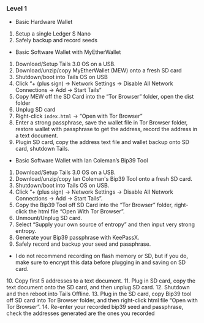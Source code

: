 ### Level 1

- Basic Hardware Wallet
 1. Setup a single Ledger S Nano
 2. Safely backup and record seeds

- Basic Software Wallet with MyEtherWallet
 1. Download/Setup Tails 3.0 OS on a USB.
 2. Download/unzip/copy MyEtherWallet (MEW) onto a fresh SD card
 3. Shutdown/boot into Tails OS on USB
 4. Click “+ (plus sign) -> Network Settings -> Disable All Network Connections -> Add -> Start Tails”
 5. Copy MEW off the SD Card into the “Tor Browser” folder, open the dist folder
 6. Unplug SD card
 7. Right-click `index.html` -> “Open with Tor Browser”
 8. Enter a strong passphrase, save the wallet file in Tor Browser folder, restore wallet with passphrase to get the address, record the address in a text document.
 9. Plugin SD card, copy the address text file and wallet backup onto SD card, shutdown Tails.

- Basic Software Wallet with Ian Coleman’s Bip39 Tool
 1. Download/Setup Tails 3.0 OS on a USB.
 2. Download/unzip/copy Ian Coleman's Bip39 Tool onto a fresh SD card.
 3. Shutdown/boot into Tails OS on USB.
 4. Click “+ (plus sign) -> Network Settings -> Disable All Network Connections -> Add -> Start Tails”.
 5. Copy the Bip39 Tool off SD Card into the “Tor Browser” folder, right-click the html file “Open With Tor Browser”.
 6. Unmount/Unplug SD card.
 7. Select “Supply your own source of entropy” and then input very strong entropy.
 8. Generate your Bip39 passphrase with KeePassX.
 9. Safely record and backup your seed and passphrase.
  <ul><li>I do not recommend recording on flash memory or SD, but if you do, make sure to encrypt this data before plugging in and saving on SD card.</li></ul>
 10. Copy first 5 addresses to a text document.
 11. Plug in SD card, copy the text document onto the SD card, and then unplug SD card.
 12. Shutdown and then reboot into Tails Offline.
 13. Plug in the SD card, copy Bip39 tool off SD card into Tor Browser folder, and then right-click html file “Open with Tor Browser”.
 14. Re-enter your recorded bip39 seed and passphrase, check the addresses generated are the ones you recorded
